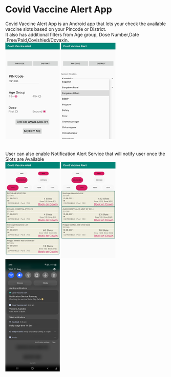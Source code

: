 # Covid Vaccine Alert App
Covid Vaccine Alert App is an Android app that lets your check the available vaccine slots based on your Pincode or District.</br>
It also has additional filters from Age group, Dose Number,Date ,Free/Paid,Covishied/Covaxin.
</br><img src="https://github.com/LukeSkywalkrr/Covid2/blob/master/ScreenShot/1.jpeg"   width="170" height="300">
<img src="https://github.com/LukeSkywalkrr/Covid2/blob/master/ScreenShot/4.jpeg"    width="170" height="300"></br></br></br>
User can also enable Notification Alert Service that will notify user once the Slots are Available </br>
<img src="https://github.com/LukeSkywalkrr/Covid2/blob/master/ScreenShot/2.jpeg"    width="170" height="300">
<img src="https://github.com/LukeSkywalkrr/Covid2/blob/master/ScreenShot/3.jpeg"    width="170" height="300"></br>
<img src="https://github.com/LukeSkywalkrr/Covid2/blob/master/ScreenShot/Screenshot_20210811-024859_Covid%20Vaccine%20Alert.jpg"  width="170" height="350" />

